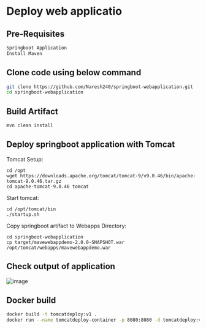 # Deploy web applicatio

## Pre-Requisites

```bash
Springboot Application
Install Maven
```

## Clone code using below command

```bash
git clone https://github.com/Naresh240/springboot-webapplication.git
cd springboot-webapplication
```

## Build Artifact

```bash
mvn clean install
```

## Deploy springboot application with Tomcat
  Tomcat Setup:
    
    cd /opt
    wget https://downloads.apache.org/tomcat/tomcat-9/v9.0.46/bin/apache-tomcat-9.0.46.tar.gz
    cd apache-tomcat-9.0.46 tomcat
  
  Start tomcat:
    
    cd /opt/tomcat/bin
    ./startup.sh
  
  Copy springboot artifact to Webapps Directory:
    
    cd springboot-webapplication
    cp target/mavewebappdemo-2.0.0-SNAPSHOT.war /opt/tomcat/webapps/mavewebappdemo.war

## Check output of application
  ![image](https://user-images.githubusercontent.com/58024415/120204004-f5f5f100-c245-11eb-8c4b-4c1128434d8e.png)


## Docker build
```bash
docker build -t tomcatdeploy:v1 .
docker run --name tomcatdeploy-container -p 8080:8080 -d tomcatdeploy:v1
```
